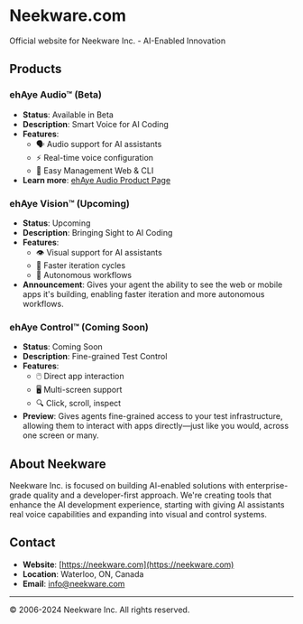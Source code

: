 # Neekware.com

Official website for Neekware Inc. - AI-Enabled Innovation

## Products

### ehAye Audio™ (Beta)
- **Status**: Available in Beta
- **Description**: Smart Voice for AI Coding
- **Features**:
  - 🗣️ Audio support for AI assistants
  - ⚡ Real-time voice configuration
  - 🔧 Easy Management Web & CLI
- **Learn more**: [ehAye Audio Product Page](https://neekware.com/products/ehaye-audio/)

### ehAye Vision™ (Upcoming)
- **Status**: Upcoming
- **Description**: Bringing Sight to AI Coding
- **Features**:
  - 👁️ Visual support for AI assistants
  - 🔄 Faster iteration cycles
  - 🤖 Autonomous workflows
- **Announcement**: Gives your agent the ability to see the web or mobile apps it's building, enabling faster iteration and more autonomous workflows.

### ehAye Control™ (Coming Soon)
- **Status**: Coming Soon
- **Description**: Fine-grained Test Control
- **Features**:
  - 🖱️ Direct app interaction
  - 🖥️ Multi-screen support
  - 🔍 Click, scroll, inspect
- **Preview**: Gives agents fine-grained access to your test infrastructure, allowing them to interact with apps directly—just like you would, across one screen or many.

## About Neekware

Neekware Inc. is focused on building AI-enabled solutions with enterprise-grade quality and a developer-first approach. We're creating tools that enhance the AI development experience, starting with giving AI assistants real voice capabilities and expanding into visual and control systems.

## Contact

- **Website**: [https://neekware.com](https://neekware.com)
- **Location**: Waterloo, ON, Canada
- **Email**: info@neekware.com

---

© 2006-2024 Neekware Inc. All rights reserved.